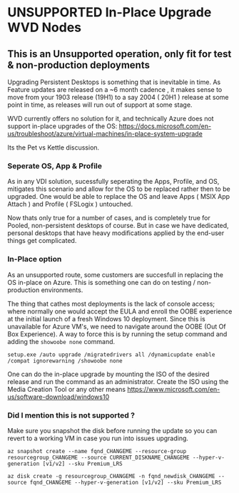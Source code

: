 # UNSUPPORTED In-Place Upgrade WVD Nodes

## This is an Unsupported operation, only fit for test & non-production deployments

Upgrading Persistent Desktops is something that is inevitable in time. 
As Feature updates are released on a ~6 month cadence , it makes sense to move from your 1903 release (19H1) to a say 2004 ( 20H1 ) release at some point in time, as releases will run out of support at some stage. 

WVD currently offers no solution for it, and technically Azure does not support in-place upgrades of the OS:
https://docs.microsoft.com/en-us/troubleshoot/azure/virtual-machines/in-place-system-upgrade 

Its the Pet vs Kettle discussion.

### Seperate OS, App & Profile

As in any VDI solution, sucessfully seperating the Apps, Profile, and OS, mitigates this scenario and allow for the OS to be replaced rather then to be upgraded.
One would be able to replace the OS and leave Apps ( MSIX App Attach ) and Profile ( FSLogix ) untouched.

Now thats only true for a number of cases, and is completely true for Pooled, non-persistent desktops of course. 
But in case we have dedicated, personal desktops that have heavy modifications applied by the end-user things get complicated.

### In-Place option

As an unsupported route, some customers are succesfull in replacing the OS in-place on Azure.
This is something one can do on testing / non-production environments.

The thing that cathes most deployments is the lack of console access;  where normally one would accept the EULA and enroll the OOBE experience at the initial launch of a fresh Windows 10 deployment. Since this is unavailable for Azure VM's, we need to navigate around the OOBE (Out Of Box Experience). 
A way to force this is by running the setup command and adding the `showoobe none`  command.

`setup.exe /auto upgrade /migratedrivers all /dynamicupdate enable  /compat ignorewarning /showoobe none`

One can do the in-place upgrade by mounting the ISO of the desired release and run the command as an administrator. 
Create the ISO using the Media Creation Tool or any other means https://www.microsoft.com/en-us/software-download/windows10

### Did I mention this is not supported ?

Make sure you snapshot the disk before running the update so you can revert to a working VM in case you run into issues upgrading.

`az snapshot create --name fqnd_CHANGEME --resource-group resourcegroup_CHANGEME --source CURRENT_DISKNAME_CHANGEME --hyper-v-generation [v1/v2] --sku Premium_LRS `
    
`az disk create -g resourcegroup_CHANGEME -n fqnd_newdisk_CHANGEME --source fqnd_CHANGEME --hyper-v-generation [v1/v2] --sku Premium_LRS`







